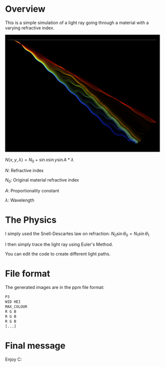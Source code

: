 # Overview
This is a simple simulation of a light ray going through a material with a varying refractive index.
<p align="center">
  <img src="example.png" />
</p>

$N(x,y,\lambda) = N_0 + \sin x \sin y \sin A*\lambda$

$N$: Refractive index

$N_0$: Original material refractive index

$A$: Proportionality constant

$\lambda$: Wavelength

# The Physics
I simply used the Snell-Descartes law on refraction: $N_0 \sin \theta_0 = N_1 \sin \theta_1$

I then simply trace the light ray using Euler's Method.

You can edit the code to create different light paths.

# File format
The generated images are in the ppm file format:
```
P3
WID HEI
MAX_COLOUR
R G B
R G B
R G B
[...]
```
# Final message
Enjoy C:
